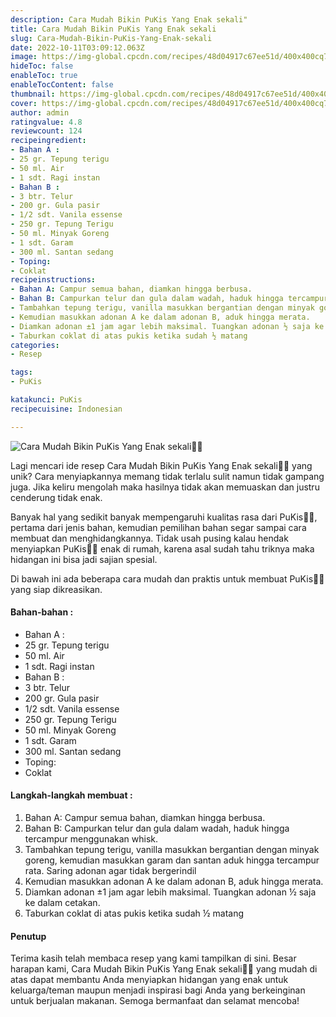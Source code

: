 ```yaml
---
description: Cara Mudah Bikin PuKis Yang Enak sekali"
title: Cara Mudah Bikin PuKis Yang Enak sekali
slug: Cara-Mudah-Bikin-PuKis-Yang-Enak-sekali
date: 2022-10-11T03:09:12.063Z
image: https://img-global.cpcdn.com/recipes/48d04917c67ee51d/400x400cq70/photo.jpg
hideToc: false
enableToc: true
enableTocContent: false
thumbnail: https://img-global.cpcdn.com/recipes/48d04917c67ee51d/400x400cq70/photo.jpg
cover: https://img-global.cpcdn.com/recipes/48d04917c67ee51d/400x400cq70/photo.jpg
author: admin
ratingvalue: 4.8
reviewcount: 124
recipeingredient:
- Bahan A :
- 25 gr. Tepung terigu
- 50 ml. Air
- 1 sdt. Ragi instan
- Bahan B :
- 3 btr. Telur
- 200 gr. Gula pasir
- 1/2 sdt. Vanila essense
- 250 gr. Tepung Terigu
- 50 ml. Minyak Goreng
- 1 sdt. Garam
- 300 ml. Santan sedang
- Toping:
- Coklat
recipeinstructions:
- Bahan A: Campur semua bahan, diamkan hingga berbusa.
- Bahan B: Campurkan telur dan gula dalam wadah, haduk hingga tercampur menggunakan whisk.
- Tambahkan tepung terigu, vanilla masukkan bergantian dengan minyak goreng, kemudian masukkan garam dan santan aduk hingga tercampur rata. Saring adonan agar tidak bergerindil
- Kemudian masukkan adonan A ke dalam adonan B, aduk hingga merata.
- Diamkan adonan ±1 jam agar lebih maksimal. Tuangkan adonan ½ saja ke dalam cetakan.
- Taburkan coklat di atas pukis ketika sudah ½ matang
categories:
- Resep

tags:
- PuKis

katakunci: PuKis
recipecuisine: Indonesian

---
```


![Cara Mudah Bikin PuKis Yang Enak sekali👩‍🍳](https://img-global.cpcdn.com/recipes/48d04917c67ee51d/400x400cq70/photo.jpg)

Lagi mencari ide resep Cara Mudah Bikin PuKis Yang Enak sekali👩‍🍳 yang unik? Cara menyiapkannya memang tidak terlalu sulit namun tidak gampang juga. Jika keliru mengolah maka hasilnya tidak akan memuaskan dan justru cenderung tidak enak.

Banyak hal yang sedikit banyak mempengaruhi kualitas rasa dari PuKis👩‍🍳, pertama dari jenis bahan, kemudian pemilihan bahan segar sampai cara membuat dan menghidangkannya. Tidak usah pusing kalau hendak menyiapkan PuKis👩‍🍳 enak di rumah, karena asal sudah tahu triknya maka hidangan ini bisa jadi sajian spesial.

Di bawah ini ada beberapa cara mudah dan praktis untuk membuat PuKis👩‍🍳 yang siap dikreasikan.

<!--inarticleads1-->

#### Bahan-bahan :

- Bahan A :
- 25 gr. Tepung terigu
- 50 ml. Air
- 1 sdt. Ragi instan
- Bahan B :
- 3 btr. Telur
- 200 gr. Gula pasir
- 1/2 sdt. Vanila essense
- 250 gr. Tepung Terigu
- 50 ml. Minyak Goreng
- 1 sdt. Garam
- 300 ml. Santan sedang
- Toping:
- Coklat

<!--inarticleads2-->

#### Langkah-langkah membuat :

1. Bahan A: Campur semua bahan, diamkan hingga berbusa.
1. Bahan B: Campurkan telur dan gula dalam wadah, haduk hingga tercampur menggunakan whisk.
1. Tambahkan tepung terigu, vanilla masukkan bergantian dengan minyak goreng, kemudian masukkan garam dan santan aduk hingga tercampur rata. Saring adonan agar tidak bergerindil
1. Kemudian masukkan adonan A ke dalam adonan B, aduk hingga merata.
1. Diamkan adonan ±1 jam agar lebih maksimal. Tuangkan adonan ½ saja ke dalam cetakan.
1. Taburkan coklat di atas pukis ketika sudah ½ matang

#### Penutup

Terima kasih telah membaca resep yang kami tampilkan di sini. Besar harapan kami, Cara Mudah Bikin PuKis Yang Enak sekali👩‍🍳 yang mudah di atas dapat membantu Anda menyiapkan hidangan yang enak untuk keluarga/teman maupun menjadi inspirasi bagi Anda yang berkeinginan untuk berjualan makanan. Semoga bermanfaat dan selamat mencoba!